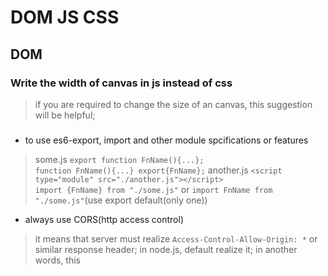 # DOM JS CSS

## DOM

### Write the width of canvas in js instead of css

> if you are required to change the size of an canvas, this suggestion will be helpful;

### <script type="module" src="./some.js"></script>

* to use es6-export, import and other module spcifications or features

> some.js `export function FnName(){...};`<br>`function FnName(){...} export{FnName};`
> another.js `<script type="module" src="./another.js"></script>`<br>`import {FnName} from "./some.js"`
> or `import FnName from "./some.js"`(use export default(only one))

* always use CORS(http access control)

> it means that server must realize `Access-Control-Allow-Origin: *` or similar response header;
> in node.js, default realize it;
> in another words, this <script> tab will not be passed in no server-side website;

### All expression should be end with semicolon(;)

> Although js expressions are not required to end with ";", some errors would happen since that;
> eg.`var o = {}
(function(){
	console.log(typeof o);
})();`
> the two exps would be explained to one exp, cause function exp fail;

## HTTP/HTTPS C/S

### JS(Front)

* data-format must be [corresponding 对应的] with Content-Type(req)

>  see the code<br>
> `	var xhr = new XMLHttpRequest()
	xhr.onreadystatechange = function(){
        if(xhr.readyState === 4){
            let arr = ['response:', xhr.response, 'status: ', xhr.status]
            infoPrint(arr)
        }
    } 
    xhr.open('post', 'http://com/route', true)
    //attention
    xhr.setRequestHeader("Content-Type","application/json")
    xhr.send('{"username":"HelloWorld", "password":"123456"}')`<br>
> attention: <br> 
> 'application/json' => '{"key":"value"}'; 'application/x-www-form-urlencoded' => 'key=value' ; ...
*(!) if the two contents is not corresponding, server can not process any data in req-main-body, in some case, chrome throws a CORS POLICY error*


### String Stream and Byte Stream

* The former need the Buffer缓冲区, the latter do not

> for String Stream, if you use ```java new OutputStreamWriter().write(string str)``` to send data to server, you must close its buffer ```java theWriter.close()``` after writing, since the data will not release to be sent before you close the buffer, which is a temporary memory to store the data;

> for Byte Stream, which does not need buffer, all you need is write data(byte[]) into it; 

### PHP

* compatibility with web server softwares (apache/iis/nginx)

> IIS [win10(home)x64 $ php5.8/php7.2]: in cors-relative setting<br>
> php `header("Access-Control-Allow-Origin: http://127.0.0.1")` like left usage of header: ***SOMETIME SUCCESS*** but usually fail, after setting header in iis website,  you must set (php.ini)`always_populate_raw_post_data = -1` to avoid err like `err: it is not recommend to set header in environment outside php`<br> 
*(!)The SOMETIME SUCCESS is confusing, you might success in [cilent (connect to) server] but fail in [server (respond to) client], and cause a CORS ERR (0x000)*<br>
> Apache24 [win10(home)x64 $ php5.8/php7.2]: in cors-relative setting<br>
> apache`<Directory />
    AllowOverride none
    Header set Access-Control-Allow-Origin "http://127.0.0.1" #(add this)
    Require all denied
</Directory>` use the same format to set header of your server, set `always_populate_raw_post_data = -1` as well

* php self header setting

> [win10(home)x64 $ php5.8/php7.2], (php.ini)`always_populate_raw_post_data = -1` at first, otherwise the php safe setting will abort your operation and throw error <br>*(!) with iis, sometime do not need the operation, but will cause the above compatibility err (0x000), apache has no this err*

## Express NODE

### middlewares register way: Stack

> command use `express().use([routes...], cb)`<br>
> eg. ("/"=> all routes)
`express().use("/", function(req, res, next){
//some code; 
next();
})` middlewares declaration order is their register order


## ES6

### object: { template: \`str\`}

> \` is added in es6, you can use it in [String Template字符串模板] situation.<br>
> eg.<strong>\`user ${user.name} is denied to do ${action} operation. \`</strong> <br>
> or <strong>\`\<p\>{{todo.text}} IN <br>
  	\<span\>{{todo}}\</span\> <br>
  \</p\>\` </strong>(newlines)
